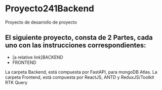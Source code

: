 # Proyecto241Backend
Proyecto de desarrollo de proyecto

## El siguiente proyecto, consta de 2 Partes, cada uno con las instrucciones correspondientes: 
* [a relative link]BACKEND
* FRONTEND


La carpeta Backend, está compuesta por FastAPI, para mongoDB Atlas.
La carpeta Frontend, está compuesta por ReactJS, ANTD y ReduxJS/Toolkit RTK Query
